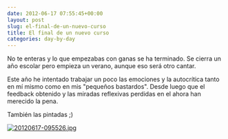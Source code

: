 ```yaml
---
date: 2012-06-17 07:55:45+00:00
layout: post
slug: el-final-de-un-nuevo-curso
title: El final de un nuevo curso
categories: day-by-day
---
```


No te enteras y lo que empezabas con ganas se ha terminado. Se cierra un año escolar pero empieza un verano, aunque eso será otro cantar.

Este año he intentado trabajar un poco las emociones y la autocrítica tanto en mí mismo como en mis "pequeños bastardos". Desde luego que el feedback obtenido y las miradas reflexivas perdidas en el ahora han merecido la pena.

También las pintadas ;)

[![20120617-095526.jpg](http://blog.migueljulian.com/wp-content/uploads/20120617-095526.jpg)](http://blog.migueljulian.com/wp-content/uploads/20120617-095526.jpg)
